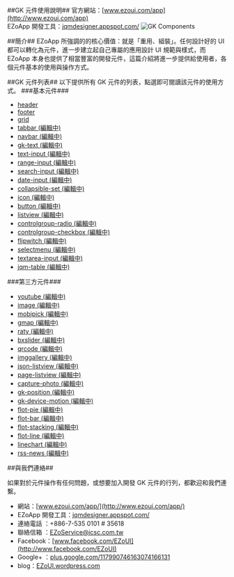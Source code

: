 ##GK 元件使用說明##
官方網站：[www.ezoui.com/app](http://www.ezoui.com/app)  
EZoApp 開發工具：[jqmdesigner.appspot.com/](http://jqmdesigner.appspot.com/)
![GK Components](https://raw.githubusercontent.com/ezoapp/Learn-GK-Components/master/img/banner.jpg)
  
##簡介##
EZoApp 所強調的的核心價值：就是「重用、組裝」。任何設計好的 UI 都可以轉化為元件，進一步建立起自己專屬的應用設計 UI 規範與樣式，而 EZoApp 本身也提供了相當豐富的開發元件，這篇介紹將進一步提供給使用者，各個元件基本的使用與操作方式。

##GK 元件列表##
以下提供所有 GK 元件的列表，點選即可閱讀該元件的使用方式。
###基本元件###
* [header](https://github.com/ezoapp/Learn-GK-Components/blob/master/docs/GKComponent-header.md)
* [footer](https://github.com/ezoapp/Learn-GK-Components/blob/master/docs/GKComponent-footer.md)
* [grid](https://github.com/ezoapp/Learn-GK-Components/blob/master/docs/GKComponent-grid.md)
* [tabbar (編輯中)](https://github.com/ezoapp/Learn-GK-Components/blob/master/docs/GKComponent-tabbar.md)
* [navbar (編輯中)](https://github.com/ezoapp/Learn-GK-Components/blob/master/docs/GKComponent-navbar.md)
* [gk-text (編輯中)](https://github.com/ezoapp/Learn-GK-Components/blob/master/docs/GKComponent-gk-text.md)
* [text-input (編輯中)](https://github.com/ezoapp/Learn-GK-Components/blob/master/docs/GKComponent-text-input.md)
* [range-input (編輯中)](https://github.com/ezoapp/Learn-GK-Components/blob/master/docs/GKComponent-range-input.md)
* [search-input (編輯中)](https://github.com/ezoapp/Learn-GK-Components/blob/master/docs/GKComponent-search-input.md)
* [date-input (編輯中)](https://github.com/ezoapp/Learn-GK-Components/blob/master/docs/GKComponent-date-input.md)
* [collapsible-set (編輯中)](https://github.com/ezoapp/Learn-GK-Components/blob/master/docs/GKComponent-collapsible-set.md)
* [icon (編輯中)](https://github.com/ezoapp/Learn-GK-Components/blob/master/docs/GKComponent-icon.md)
* [button (編輯中)](https://github.com/ezoapp/Learn-GK-Components/blob/master/docs/GKComponent-button.md)
* [listview (編輯中)](https://github.com/ezoapp/Learn-GK-Components/blob/master/docs/GKComponent-listview.md)
* [controlgroup-radio (編輯中)](https://github.com/ezoapp/Learn-GK-Components/blob/master/docs/GKComponent-controlgroup-radio.md)
* [controlgroup-checkbox (編輯中)](https://github.com/ezoapp/Learn-GK-Components/blob/master/docs/GKComponent-controlgroup-checkbox.md)
* [flipwitch (編輯中)](https://github.com/ezoapp/Learn-GK-Components/blob/master/docs/GKComponent-flipwitch.md)
* [selectmenu (編輯中)](https://github.com/ezoapp/Learn-GK-Components/blob/master/docs/GKComponent-selectmenu.md)
* [textarea-input (編輯中)](https://github.com/ezoapp/Learn-GK-Components/blob/master/docs/GKComponent-textarea-input.md)
* [jqm-table (編輯中)](https://github.com/ezoapp/Learn-GK-Components/blob/master/docs/GKComponent-jqm-table.md)

###第三方元件###
* [youtube (編輯中)](https://github.com/ezoapp/Learn-GK-Components/blob/master/docs/GKComponent-youtube.md)
* [image (編輯中)](https://github.com/ezoapp/Learn-GK-Components/blob/master/docs/GKComponent-image.md)
* [mobipick (編輯中)](https://github.com/ezoapp/Learn-GK-Components/blob/master/docs/GKComponent-mobipick.md)
* [gmap (編輯中)](https://github.com/ezoapp/Learn-GK-Components/blob/master/docs/GKComponent-gmap.md)
* [raty (編輯中)](https://github.com/ezoapp/Learn-GK-Components/blob/master/docs/GKComponent-raty.md)
* [bxslider (編輯中)](https://github.com/ezoapp/Learn-GK-Components/blob/master/docs/GKComponent-bxslider.md)
* [qrcode (編輯中)](https://github.com/ezoapp/Learn-GK-Components/blob/master/docs/GKComponent-qrcode.md)
* [imggallery (編輯中)](https://github.com/ezoapp/Learn-GK-Components/blob/master/docs/GKComponent-imggallery.md)
* [json-listview (編輯中)](https://github.com/ezoapp/Learn-GK-Components/blob/master/docs/GKComponent-json-listview.md)
* [page-listview (編輯中)](https://github.com/ezoapp/Learn-GK-Components/blob/master/docs/GKComponent-page-listview.md)
* [capture-photo (編輯中)](https://github.com/ezoapp/Learn-GK-Components/blob/master/docs/GKComponent-capture-photo.md)
* [gk-position (編輯中)](https://github.com/ezoapp/Learn-GK-Components/blob/master/docs/GKComponent-gk-position.md)
* [gk-device-motion (編輯中)](https://github.com/ezoapp/Learn-GK-Components/blob/master/docs/GKComponent-gk-device-motion.md)
* [flot-pie (編輯中)](https://github.com/ezoapp/Learn-GK-Components/blob/master/docs/GKComponent-flot-pi.md)
* [flot-bar (編輯中)](https://github.com/ezoapp/Learn-GK-Components/blob/master/docs/GKComponent-flot-bar.md)
* [flot-stacking (編輯中)](https://github.com/ezoapp/Learn-GK-Components/blob/master/docs/GKComponent-flot-stacking.md)
* [flot-line (編輯中)](https://github.com/ezoapp/Learn-GK-Components/blob/master/docs/GKComponent-flot-line.md)
* [linechart (編輯中)](https://github.com/ezoapp/Learn-GK-Components/blob/master/docs/GKComponent-linechart.md)
* [rss-news (編輯中)](https://github.com/ezoapp/Learn-GK-Components/blob/master/docs/GKComponent-rss-news.md)



##與我們連絡##

如果對於元件操作有任何問題，或想要加入開發 GK 元件的行列，都歡迎和我們連繫。  

* 網站：[www.ezoui.com/app/](http://www.ezoui.com/app/)
* EZoApp 開發工具：[jqmdesigner.appspot.com/](http://jqmdesigner.appspot.com/)
* 連絡電話 ：+886-7-535 0101 # 35618
* 聯絡信箱 ：[EZoService@icsc.com.tw](mailto:EZoService@icsc.com.tw)  
* Facebook：[www.facebook.com/EZoUI](http://www.facebook.com/EZoUI)  
* Google+ ：[plus.google.com/117990746163074166131](http://plus.google.com/117990746163074166131)  
* blog：[EZoUI.wordpress.com](http://EZoUI.wordpress.com)

